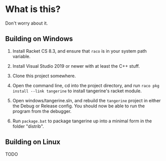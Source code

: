 # What is this?

Don't worry about it.

## Building on Windows

 1. Install Racket CS 8.3, and ensure that `raco` is in your system path variable.

 2. Install Visual Studio 2019 or newer with at least the C++ stuff.

 3. Clone this project somewhere.

 4. Open the command line, cd into the project directory, and run `raco pkg install --link tangerine`
    to install tangerine's racket module.

 5. Open windows/tangerine.sln, and rebuild the `tangerine` project in either the Debug or Release config.
    You should now be able to run the program from the debugger.

 6. Run `package.bat` to package tangerine up into a minimal form in the folder "distrib".

## Building on Linux

TODO
